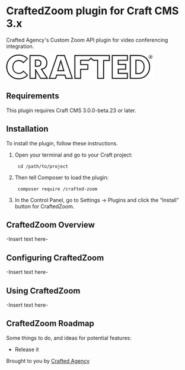 # CraftedZoom plugin for Craft CMS 3.x

Crafted Agency's Custom Zoom API plugin for video conferencing integration.

![Screenshot](resources/img/plugin-logo.png)

## Requirements

This plugin requires Craft CMS 3.0.0-beta.23 or later.

## Installation

To install the plugin, follow these instructions.

1. Open your terminal and go to your Craft project:

        cd /path/to/project

2. Then tell Composer to load the plugin:

        composer require /crafted-zoom

3. In the Control Panel, go to Settings → Plugins and click the “Install” button for CraftedZoom.

## CraftedZoom Overview

-Insert text here-

## Configuring CraftedZoom

-Insert text here-

## Using CraftedZoom

-Insert text here-

## CraftedZoom Roadmap

Some things to do, and ideas for potential features:

* Release it

Brought to you by [Crafted Agency](https://craftedagency.com)
